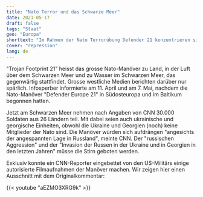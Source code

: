 ```yaml
---
title: "Nato Terror und das Schwarze Meer"
date: 2021-05-17
draft: false
tags: "Staat"
geo: "Europa"
shorttext: "Im Rahmen der Nato Terrorübung Defender 21 konzentrieren sich grosse Einheiten im ukrainisch-russischen Grenzgebiet."
cover: "repression"
lang: de
---
```


"Trojan Footprint 21" heisst das grosse Nato-Manöver zu Land, in der Luft über dem Schwarzen Meer und zu Wasser im Schwarzen Meer, das gegenwärtig stattfindet. Grosse westliche Medien berichten darüber nur spärlich. Infosperber informierte am 11. April und am 7. Mai, nachdem die Nato-Manöver "Defender Europe 21" in Südosteuropa und im Baltikum begonnen hatten.

Jetzt am Schwarzen Meer nehmen nach Angaben von CNN 30.000 Soldaten aus 26 Ländern teil. Mit dabei seien auch ukrainische und georgische Einheiten, obwohl die Ukraine und Georgien (noch) keine Mitglieder der Nato sind. Die Manöver würden sich aufdrängen "angesichts der angespannten Lage in Russland", meinte CNN. Der "russischen Aggression" und der "Invasion der Russen in der Ukraine und in Georgien in den letzten Jahren" müsse die Stirn geboten werden.

Exklusiv konnte ein CNN-Reporter eingebettet von den US-Militärs einige autorisierte Filmaufnahmen der Manöver machen. Wir zeigen hier einen Ausschnitt mit dem Originalkommentar:

{{< youtube "aEZMO3XRG9k" >}}

